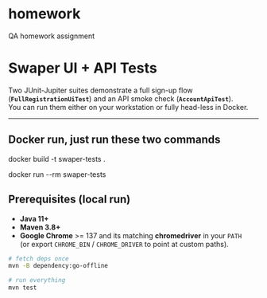 # homework
QA homework assignment


# Swaper UI + API Tests

Two JUnit-Jupiter suites demonstrate a full sign-up flow
(**`FullRegistrationUiTest`**) and an API smoke check
(**`AccountApiTest`**).  
You can run them either on your workstation or fully head-less in Docker.

---
## Docker run, just run these two commands

docker build -t swaper-tests .

docker run --rm swaper-tests


## Prerequisites (local run)

* **Java 11+**  
* **Maven 3.8+**  
* **Google Chrome** >= 137 and its matching **chromedriver** in your `PATH`  
  (or export `CHROME_BIN` / `CHROME_DRIVER` to point at custom paths).

```bash
# fetch deps once
mvn -B dependency:go-offline

# run everything
mvn test
